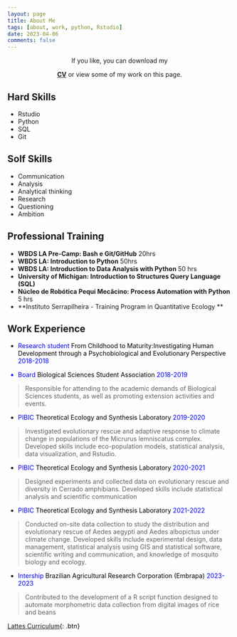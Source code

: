 ```yaml
---
layout: page
title: About Me
tags: [about, work, python, Rstudio]
date: 2023-04-06
comments: false
---
```

    
<!--<center><a href="http://taylantatli.github.io/Moon"><b>CV</b></a> is a minimal, one column jekyll theme.</center> <-->

<center><p>If you like, you can download my </p><a href="https://drive.google.com/file/d/1qGlpzzfgkXpHx_l4wmmk-MRTaaJ5YK9a/view?usp=sharing"><b>CV</b></a> or view some of my work on this page.</center>

## Hard Skills 
* Rstudio
* Python
* SQL
* Git

## Solf Skills 
* Communication 
* Analysis 
* Analytical thinking 
* Research 
* Questioning 
* Ambition

## Professional Training 

*  **WBDS LA Pre-Camp: Bash e Git/GitHub** 20hrs 
*  **WBDS LA: Introduction to Python** 50hrs 
*  **WBDS LA: Introduction to Data Analysis with Python** 50 hrs
* **University of Michigan: Introduction to Structures Query Language (SQL)** 
*  **Núcleo de Robótica Pequi Mecâcino: Process Automation with Python** 5 hrs
*  **Instituto Serrapilheira - Training Program in Quantitative Ecology ** 

## Work Experience 

* <font color=blue>Research student <font color= black> From Childhood to Maturity:Investigating Human Development through a Psychobiological and Evolutionary Perspective <font color=blue> 2018-2018

* <font color=blue> Board <font color= black>Biological Sciences Student Association <font color=blue> 2018-2019 <font color= black> 
&nbsp; 

>Responsible for attending to the academic demands of Biological Sciences students, as well as promoting extension activities and events.

* <font color=blue> PIBIC<font color= black> Theoretical Ecology and Synthesis Laboratory <font color=blue> 2019-2020 <font color= black>
&nbsp; 

>Investigated evolutionary rescue and adaptive response to climate change in populations of the Micrurus lemniscatus complex. Developed skills include eco-population models, statistical analysis, data visualization, and Rstudio.

* <font color=blue> PIBIC<font color= black> Theoretical Ecology and Synthesis Laboratory <font color=blue> 2020-2021 <font color= black>
&nbsp; 

>Designed experiments and collected data on evolutionary rescue and diversity in Cerrado amphibians. Developed skills include statistical analysis and scientific communication 

* <font color=blue> PIBIC <font color= black> Theoretical Ecology and Synthesis Laboratory <font color=blue> 2021-2022 <font color= black>
&nbsp;

>Conducted on-site data collection to study the distribution and evolutionary rescue of Aedes aegypti and Aedes albopictus under climate change. Developed skills include experimental design, data management, statistical analysis using GIS and statistical software, scientific writing and communication, and knowledge of mosquito biology and ecology.

* <font color=blue> Intership <font color= black>Brazilian Agricultural Research Corporation (Embrapa) <font color=blue> 2023-2023 <font color= black>
&nbsp;

>Contributed to the development of a R script function designed to automate morphometric data collection from digital images of rice and beans

      
[Lattes Curriculum](http://lattes.cnpq.br/9326098337353690){: .btn}

